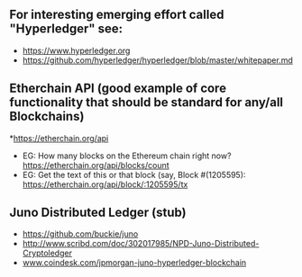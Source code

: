 ## For interesting emerging effort called "Hyperledger" see:
* https://www.hyperledger.org 
* https://github.com/hyperledger/hyperledger/blob/master/whitepaper.md

## Etherchain API (good example of core functionality that should be standard for any/all Blockchains)
*https://etherchain.org/api
* EG: How many blocks on the Ethereum chain right now?  https://etherchain.org/api/blocks/count
* EG: Get the text of this or that block (say, Block #(1205595): https://etherchain.org/api/block/:1205595/tx

## Juno Distributed Ledger (stub)
* https://github.com/buckie/juno
* http://www.scribd.com/doc/302017985/NPD-Juno-Distributed-Cryptoledger
* www.coindesk.com/jpmorgan-juno-hyperledger-blockchain
